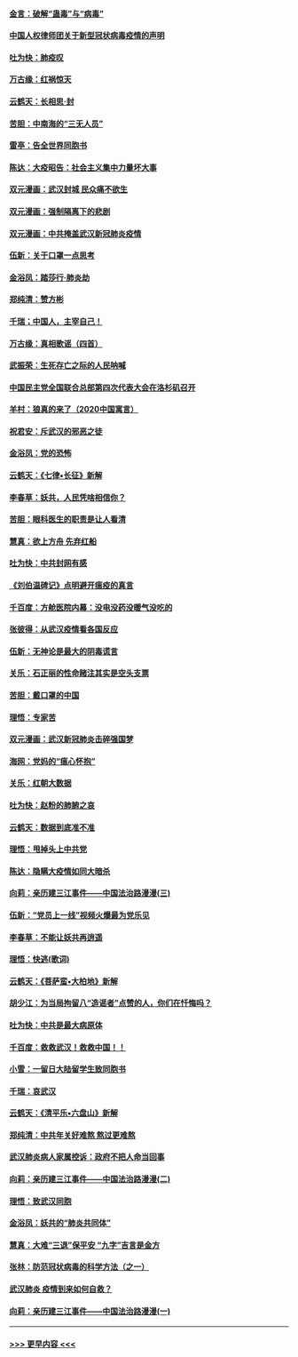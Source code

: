 #### [金言：破解“蛊毒”与“病毒”](../pages/nsc993/n11864103.md?t=02131231) 
#### [中国人权律师团关于新型冠状病毒疫情的声明](../pages/nsc993/n11864249.md?t=02131231) 
#### [吐为快：肺疫叹](../pages/nsc993/n11864027.md?t=02131231) 
#### [万古缘：红祸惊天](../pages/nsc993/n11864079.md?t=02131231) 
#### [云鹤天：长相思‧封](../pages/nsc993/n11864006.md?t=02131231) 
#### [苦胆：中南海的“三无人员”](../pages/nsc993/n11862997.md?t=02131231) 
#### [雷亭：告全世界同胞书](../pages/nsc993/n11862572.md?t=02131231) 
#### [陈达：大疫昭告：社会主义集中力量坏大事](../pages/nsc993/n11859419.md?t=02131231) 
#### [双元漫画：武汉封城 民众痛不欲生](../pages/nsc993/n11859287.md?t=02131231) 
#### [双元漫画：强制隔离下的悲剧](../pages/nsc993/n11859244.md?t=02131231) 
#### [双元漫画：中共掩盖武汉新冠肺炎疫情](../pages/nsc993/n11858249.md?t=02131231) 
#### [伍新：关于口罩一点思考](../pages/nsc993/n11859195.md?t=02131231) 
#### [金浴凤：踏莎行‧肺炎劫](../pages/nsc993/n11858227.md?t=02131231) 
#### [郑纯清：赞方彬](../pages/nsc993/n11856803.md?t=02131231) 
#### [千瑞；中国人，主宰自己！](../pages/nsc993/n11856793.md?t=02131231) 
#### [万古缘：真相歌谣（四首）](../pages/nsc993/n11856263.md?t=02131231) 
#### [武振荣：生死存亡之际的人民呐喊](../pages/nsc993/n11856256.md?t=02131231) 
#### [中国民主党全国联合总部第四次代表大会在洛杉矶召开](../pages/nsc993/n11856344.md?t=02131231) 
#### [羊村：狼真的来了（2020中国寓言）](../pages/nsc993/n11856229.md?t=02131231) 
#### [祝君安：斥武汉的邪恶之徒](../pages/nsc993/n11855861.md?t=02131231) 
#### [金浴凤：党的恐怖](../pages/nsc993/n11855849.md?t=02131231) 
#### [云鹤天：《七律▪长征》新解](../pages/nsc993/n11855479.md?t=02131231) 
#### [李春草：妖共，人民凭啥相信你？](../pages/nsc993/n11855196.md?t=02131231) 
#### [苦胆：眼科医生的职责是让人看清](../pages/nsc993/n11853840.md?t=02131231) 
#### [慧真：欲上方舟 先弃红船](../pages/nsc993/n11853483.md?t=02131231) 
#### [吐为快：中共封网有感](../pages/nsc993/n11852575.md?t=02131231) 
#### [《刘伯温碑记》点明避开瘟疫的真言](../pages/nsc993/n11852128.md?t=02131231) 
#### [千百度：方舱医院内幕：没电没药没暖气没吃的](../pages/nsc993/n11850211.md?t=02131231) 
#### [张彼得：从武汉疫情看各国反应](../pages/nsc993/n11850102.md?t=02131231) 
#### [伍新：无神论是最大的阴毒谎言](../pages/nsc993/n11846129.md?t=02131231) 
#### [关乐：石正丽的性命赌注其实是空头支票](../pages/nsc993/n11846109.md?t=02131231) 
#### [苦胆：戴口罩的中国](../pages/nsc993/n11845576.md?t=02131231) 
#### [理悟：专家苦](../pages/nsc993/n11845564.md?t=02131231) 
#### [双元漫画：武汉新冠肺炎击碎强国梦](../pages/nsc993/n11843320.md?t=02131231) 
#### [海网：党妈的“瘟心怀抱”](../pages/nsc993/n11840740.md?t=02131231) 
#### [关乐：红朝大数据](../pages/nsc993/n11840675.md?t=02131231) 
#### [吐为快：赵粉的肺腑之哀](../pages/nsc993/n11840618.md?t=02131231) 
#### [云鹤天：数据到底准不准](../pages/nsc993/n11840325.md?t=02131231) 
#### [理悟：甩掉头上中共党](../pages/nsc993/n11838826.md?t=02131231) 
#### [陈达：隐瞒大疫情如同大暗杀](../pages/nsc993/n11838771.md?t=02131231) 
#### [向莉：亲历建三江事件——中国法治路漫漫(三)](../pages/nsc993/n11831825.md?t=02131231) 
#### [伍新：“党员上一线”视频火爆最为党乐见](../pages/nsc993/n11838200.md?t=02131231) 
#### [李春草：不能让妖共再逍遥](../pages/nsc993/n11838102.md?t=02131231) 
#### [理悟：快逃(歌词)](../pages/nsc993/n11838083.md?t=02131231) 
#### [云鹤天：《菩萨蛮▪大柏地》新解](../pages/nsc993/n11838059.md?t=02131231) 
#### [胡少江：为当局拘留八“造谣者”点赞的人，你们在忏悔吗？](../pages/nsc993/n11836801.md?t=02131231) 
#### [吐为快：中共是最大病原体](../pages/nsc993/n11836748.md?t=02131231) 
#### [千百度：救救武汉！救救中国！！](../pages/nsc993/n11836145.md?t=02131231) 
#### [小雪：一留日大陆留学生致同胞书](../pages/nsc993/n11834624.md?t=02131231) 
#### [千瑞：哀武汉](../pages/nsc993/n11833647.md?t=02131231) 
#### [云鹤天：《清平乐▪六盘山》新解](../pages/nsc993/n11833611.md?t=02131231) 
#### [郑纯清：中共年关好难熬 熬过更难熬](../pages/nsc993/n11833489.md?t=02131231) 
#### [武汉肺炎病人家属控诉：政府不把人命当回事](../pages/nsc993/n11833205.md?t=02131231) 
#### [向莉：亲历建三江事件——中国法治路漫漫(二)](../pages/nsc993/n11829102.md?t=02131231) 
#### [理悟：致武汉同胞](../pages/nsc993/n11831522.md?t=02131231) 
#### [金浴凤：妖共的“肺炎共同体”](../pages/nsc993/n11829448.md?t=02131231) 
#### [慧真：大难“三退”保平安 “九字”吉言是金方](../pages/nsc993/n11829501.md?t=02131231) 
#### [张林：防范冠状病毒的科学方法（之一）](../pages/nsc993/n11828618.md?t=02131231) 
#### [武汉肺炎 疫情到来如何自救？](../pages/nsc993/n11827632.md?t=02131231) 
#### [向莉：亲历建三江事件——中国法治路漫漫(一)](../pages/nsc993/n11827190.md?t=02131231) 

----
#### [ >>> 更早内容 <<< ](../indexes/nsc993-earlier.md)
